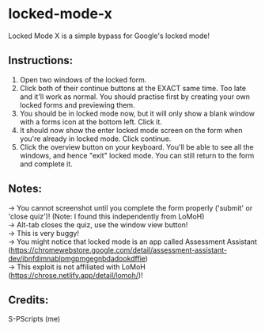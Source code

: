 # locked-mode-x
Locked Mode X is a simple bypass for Google's locked mode!

## Instructions:
1. Open two windows of the locked form.
2. Click both of their continue buttons at the EXACT same time. Too late and it'll work as normal. You should practise first by creating your own locked forms and previewing them.
3. You should be in locked mode now, but it will only show a blank window with a forms icon at the bottom left. Click it.
4. It should now show the enter locked mode screen on the form when you're already in locked mode. Click continue.
5. Click the overview button on your keyboard. You'll be able to see all the windows, and hence "exit" locked mode. You can still return to the form and complete it.

## Notes:
-> You cannot screenshot until you complete the form properly ('submit' or 'close quiz')! (Note: I found this independently from LoMoH) <br>
-> Alt-tab closes the quiz, use the window view button! <br>
-> This is very buggy! <br>
-> You might notice that locked mode is an app called Assessment Assistant (https://chromewebstore.google.com/detail/assessment-assistant-dev/ibnfdimnablpmgpmgegnbdadookdffie) <br>
-> This exploit is not affiliated with LoMoH (https://chrose.netlify.app/detail/lomoh/)!

## Credits:
S-PScripts (me)
